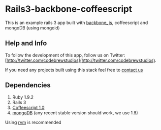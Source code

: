 # Rails3-backbone-coffeescript

This is an example rails 3 app built with [backbone_js], coffeescript and mongoDB (using mongoid)

## Help and Info

To follow the development of this app, follow us on Twitter:
[http://twitter.com/codebrewstudios](http://twitter.com/codebrewstudios).

If you need any projects built using this stack feel free to [contact us](services@codebrewstudios.com)

## Dependencies
1. Ruby 1.9.2
2. Rails 3
3. [Coffeescript 1.0](http://coffeescript.org)
4. [mongoDB](http://www.mongodb.org) (any recent stable version should work, we use 1.8)

Using [rvm](http://rvm.beginrescueend.com]) is recommended

[backbone_js]: http://documentcloud.github.com/backbone   "backbone.js"